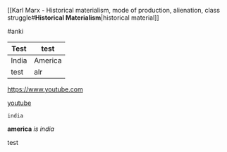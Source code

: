 [[Karl Marx - Historical materialism, mode of production, alienation, class struggle#**Historical Materialism**|historical material]]

#anki


| Test  | test    |
| ----- | ------- |
| India | America |
| test  | alr     |
https://www.youtube.com

[youtube](https://www.youtube.com)

```
india
```

**america** *is india*

test